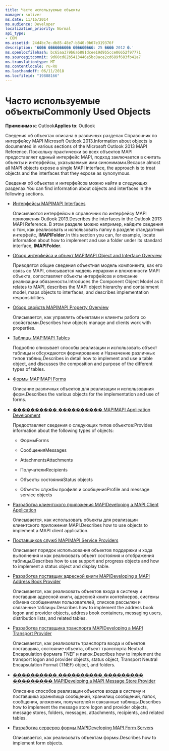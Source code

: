 ```yaml
---
title: Часто используемые объекты
manager: soliver
ms.date: 11/16/2014
ms.audience: Developer
localization_priority: Normal
api_type:
- COM
ms.assetid: 24d4bc7e-db85-48e7-b840-0b67e319376f
description: '���� ���������� ���������: 25 ���� 2012 �.'
ms.openlocfilehash: bc65aa379b6a6881dcee19d9b5cce06652f97771
ms.sourcegitcommit: 9d60cd82b5413446e5bc8ace2cd689f683fb41a7
ms.translationtype: MT
ms.contentlocale: ru-RU
ms.lasthandoff: 06/11/2018
ms.locfileid: "19808166"
---
```

# <a name="commonly-used-objects"></a><span data-ttu-id="fb11b-103">Часто используемые объекты</span><span class="sxs-lookup"><span data-stu-id="fb11b-103">Commonly Used Objects</span></span>

  
  
<span data-ttu-id="fb11b-104">**Применимо к**: Outlook</span><span class="sxs-lookup"><span data-stu-id="fb11b-104">**Applies to**: Outlook</span></span> 
  
<span data-ttu-id="fb11b-105">Сведения об объектах описана в различных разделах Справочник по интерфейсу MAPI Microsoft Outlook 2013.</span><span class="sxs-lookup"><span data-stu-id="fb11b-105">Information about objects is documented in various sections of the Microsoft Outlook 2013 MAPI Reference.</span></span> <span data-ttu-id="fb11b-106">Поскольку практически во всех объектов MAPI предоставляет единый интерфейс MAPI, подход заключается в считать объекты и интерфейсы, указываемые ими синонимами.</span><span class="sxs-lookup"><span data-stu-id="fb11b-106">Because almost all MAPI objects expose a single MAPI interface, the approach is to treat objects and the interfaces that they expose as synonymous.</span></span>
  
<span data-ttu-id="fb11b-107">Сведения об объектах и интерфейсов можно найти в следующих разделах.</span><span class="sxs-lookup"><span data-stu-id="fb11b-107">You can find information about objects and interfaces in the following sections.</span></span>
  
- [<span data-ttu-id="fb11b-108">Интерфейсы MAPI</span><span class="sxs-lookup"><span data-stu-id="fb11b-108">MAPI Interfaces</span></span>](mapi-interfaces.md)
    
    <span data-ttu-id="fb11b-109">Описываются интерфейсы в справочник по интерфейсу MAPI приложения Outlook 2013.</span><span class="sxs-lookup"><span data-stu-id="fb11b-109">Describes the interfaces in the Outlook 2013 MAPI Reference.</span></span> <span data-ttu-id="fb11b-110">В этом разделе можно например, найдите сведения о том, как реализовать и использовать папку в разделе стандартный интерфейс, **IMAPIFolder**.</span><span class="sxs-lookup"><span data-stu-id="fb11b-110">In this section you can, for example, locate information about how to implement and use a folder under its standard interface, **IMAPIFolder**.</span></span>
    
- [<span data-ttu-id="fb11b-111">Обзор интерфейса и объект MAPI</span><span class="sxs-lookup"><span data-stu-id="fb11b-111">MAPI Object and Interface Overview</span></span>](mapi-object-and-interface-overview.md)
    
    <span data-ttu-id="fb11b-112">Приводятся общие сведения объектная модель компонента, как его связь со MAPI, описывается модель иерархии и вложенности MAPI объекта, сопоставляет объекты интерфейсов и описание реализации обязанности.</span><span class="sxs-lookup"><span data-stu-id="fb11b-112">Introduces the Component Object Model as it relates to MAPI, describes the MAPI object hierarchy and containment model, maps objects to interfaces, and describes implementation responsibilities.</span></span>
    
- [<span data-ttu-id="fb11b-113">Обзор свойств MAPI</span><span class="sxs-lookup"><span data-stu-id="fb11b-113">MAPI Property Overview</span></span>](mapi-property-overview.md)
    
    <span data-ttu-id="fb11b-114">Описывается, как управлять объектами и клиенты работа со свойствами.</span><span class="sxs-lookup"><span data-stu-id="fb11b-114">Describes how objects manage and clients work with properties.</span></span>
    
- [<span data-ttu-id="fb11b-115">Таблицы MAPI</span><span class="sxs-lookup"><span data-stu-id="fb11b-115">MAPI Tables</span></span>](mapi-tables.md)
    
    <span data-ttu-id="fb11b-116">Подробно описывает способы реализации и использовать объект таблицы и обсуждаются формирование и Назначение различных типов таблиц.</span><span class="sxs-lookup"><span data-stu-id="fb11b-116">Describes in detail how to implement and use a table object, and discusses the composition and purpose of the different types of tables.</span></span>
    
- [<span data-ttu-id="fb11b-117">Формы MAPI</span><span class="sxs-lookup"><span data-stu-id="fb11b-117">MAPI Forms</span></span>](mapi-forms.md)
    
    <span data-ttu-id="fb11b-118">Описание различных объектов для реализации и использования форм.</span><span class="sxs-lookup"><span data-stu-id="fb11b-118">Describes the various objects for the implementation and use of forms.</span></span>
    
- [<span data-ttu-id="fb11b-119">���������� ���������� MAPI</span><span class="sxs-lookup"><span data-stu-id="fb11b-119">MAPI Application Development</span></span>](mapi-application-development.md)
    
    <span data-ttu-id="fb11b-120">Предоставляет сведения о следующих типов объектов:</span><span class="sxs-lookup"><span data-stu-id="fb11b-120">Provides information about the following types of objects:</span></span>
    
  - <span data-ttu-id="fb11b-121">Формы</span><span class="sxs-lookup"><span data-stu-id="fb11b-121">Forms</span></span>
    
  - <span data-ttu-id="fb11b-122">Сообщения</span><span class="sxs-lookup"><span data-stu-id="fb11b-122">Messages</span></span>
    
  - <span data-ttu-id="fb11b-123">Attachments</span><span class="sxs-lookup"><span data-stu-id="fb11b-123">Attachments</span></span>
    
  - <span data-ttu-id="fb11b-124">Получатели</span><span class="sxs-lookup"><span data-stu-id="fb11b-124">Recipients</span></span>
    
  - <span data-ttu-id="fb11b-125">Объекты состояния</span><span class="sxs-lookup"><span data-stu-id="fb11b-125">Status objects</span></span>
    
  - <span data-ttu-id="fb11b-126">Объекты службы профиля и сообщения</span><span class="sxs-lookup"><span data-stu-id="fb11b-126">Profile and message service objects</span></span>
    
- [<span data-ttu-id="fb11b-127">Разработка клиентского приложения MAPI</span><span class="sxs-lookup"><span data-stu-id="fb11b-127">Developing a MAPI Client Application</span></span>](developing-a-mapi-client-application.md)
    
    <span data-ttu-id="fb11b-128">Описывается, как использовать объекты для реализации клиентского приложения MAPI.</span><span class="sxs-lookup"><span data-stu-id="fb11b-128">Describes how to use objects to implement a MAPI client application.</span></span>
    
- [<span data-ttu-id="fb11b-129">Поставщиков служб MAPI</span><span class="sxs-lookup"><span data-stu-id="fb11b-129">MAPI Service Providers</span></span>](mapi-service-providers.md)
    
    <span data-ttu-id="fb11b-130">Описывает порядок использования объектов поддержки и хода выполнения и как реализовать объект состояния и отображения таблицы.</span><span class="sxs-lookup"><span data-stu-id="fb11b-130">Describes how to use support and progress objects and how to implement a status object and display table.</span></span>
    
- [<span data-ttu-id="fb11b-131">Разработка поставщик адресной книги MAPI</span><span class="sxs-lookup"><span data-stu-id="fb11b-131">Developing a MAPI Address Book Provider</span></span>](developing-a-mapi-address-book-provider.md)
    
    <span data-ttu-id="fb11b-132">Описывается, как реализовать объектов входа в систему и поставщик адресной книги, адресной книги контейнеров, системы обмена сообщениями пользователей, списков рассылки и связанные таблицы.</span><span class="sxs-lookup"><span data-stu-id="fb11b-132">Describes how to implement the address book logon and provider objects, address book containers, messaging users, distribution lists, and related tables.</span></span>
    
- [<span data-ttu-id="fb11b-133">Разработка поставщика транспорта MAPI</span><span class="sxs-lookup"><span data-stu-id="fb11b-133">Developing a MAPI Transport Provider</span></span>](developing-a-mapi-transport-provider.md)
    
    <span data-ttu-id="fb11b-134">Описывается, как реализовать транспорта входа и объектов поставщика, состояние объекта, объект транспорта Neutral Encapsulation формата TNEF и папок.</span><span class="sxs-lookup"><span data-stu-id="fb11b-134">Describes how to implement the transport logon and provider objects, status object, Transport Neutral Encapsulation Format (TNEF) object, and folders.</span></span>
    
- [<span data-ttu-id="fb11b-135">���������� ���������� ��������� ��������� MAPI</span><span class="sxs-lookup"><span data-stu-id="fb11b-135">Developing a MAPI Message Store Provider</span></span>](developing-a-mapi-message-store-provider.md)
    
    <span data-ttu-id="fb11b-136">Описание способов реализации объектов входа в систему и поставщика хранилища сообщений, хранилищ сообщений, папок, сообщения, вложения, получателей и связанные таблицы.</span><span class="sxs-lookup"><span data-stu-id="fb11b-136">Describes how to implement the message store logon and provider objects, message stores, folders, messages, attachments, recipients, and related tables.</span></span>
    
- [<span data-ttu-id="fb11b-137">Разработка серверов формы MAPI</span><span class="sxs-lookup"><span data-stu-id="fb11b-137">Developing MAPI Form Servers</span></span>](developing-mapi-form-servers.md)
    
    <span data-ttu-id="fb11b-138">Описывается, как реализовать объектам формы.</span><span class="sxs-lookup"><span data-stu-id="fb11b-138">Describes how to implement form objects.</span></span>
    

